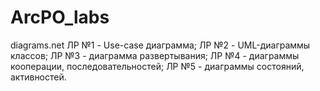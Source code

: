 # ArcPO_labs
diagrams.net
ЛР №1 - Use-case диаграмма;
ЛР №2 - UML-диаграммы классов;
ЛР №3 - диаграмма развертывания;
ЛР №4 - диаграммы кооперации, последовательностей;
ЛР №5 - диаграммы состояний, активностей.
